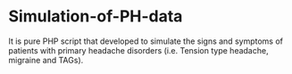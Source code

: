 # Simulation-of-PH-data
It is pure PHP script that developed to simulate the signs and symptoms of patients with primary headache disorders (i.e. Tension type headache, migraine and TAGs).
